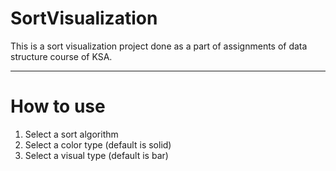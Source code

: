 # SortVisualization

This is a sort visualization project done as a part of assignments of data structure course of KSA.

----
# How to use
1. Select a sort algorithm
2. Select a color type (default is solid)
3. Select a visual type (default is bar)
